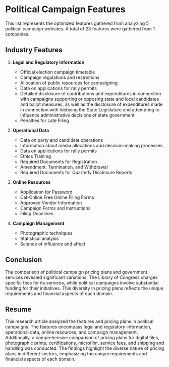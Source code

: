 # Political Campaign Features

This list represents the optimized features gathered from analyzing 5 political campaign websites. A total of 23 features were gathered from 1 companies.

## Industry Features
1. **Legal and Regulatory Information**
   - Official election campaign timetable
   - Campaign regulations and restrictions
   - Allocation of public resources for campaigning
   - Data on applications for rally permits
   - Detailed disclosure of contributions and expenditures in connection with campaigns supporting or opposing state and local candidates and ballot measures, as well as the disclosure of expenditures made in connection with lobbying the State Legislature and attempting to influence administrative decisions of state government
   - Penalties for Late Filing

2. **Operational Data**
   - Data on party and candidate operations
   - Information about media allocations and decision-making processes
   - Data on applications for rally permits
   - Ethics Training
   - Required Documents for Registration
   - Amendment, Termination, and Withdrawal
   - Required Documents for Quarterly Disclosure Reports

3. **Online Resources**
   - Application for Password
   - Cal-Online Free Online Filing Forms
   - Approved Vendor Information
   - Campaign Forms and Instructions
   - Filing Deadlines

4. **Campaign Management**
   - Photographic techniques
   - Statistical analysis
   - Science of influence and affect

## Conclusion
The comparison of political campaign pricing plans and government services revealed significant variations. The Library of Congress charges specific fees for its services, while political campaigns involve substantial funding for their initiatives. This diversity in pricing plans reflects the unique requirements and financial aspects of each domain.

## Resume
This research article analyzed the features and pricing plans in political campaigns. The features encompass legal and regulatory information, operational data, online resources, and campaign management. Additionally, a comprehensive comparison of pricing plans for digital files, photographic prints, certifications, microfilm, service fees, and shipping and handling was conducted. The findings highlight the diverse nature of pricing plans in different sectors, emphasizing the unique requirements and financial aspects of each domain.